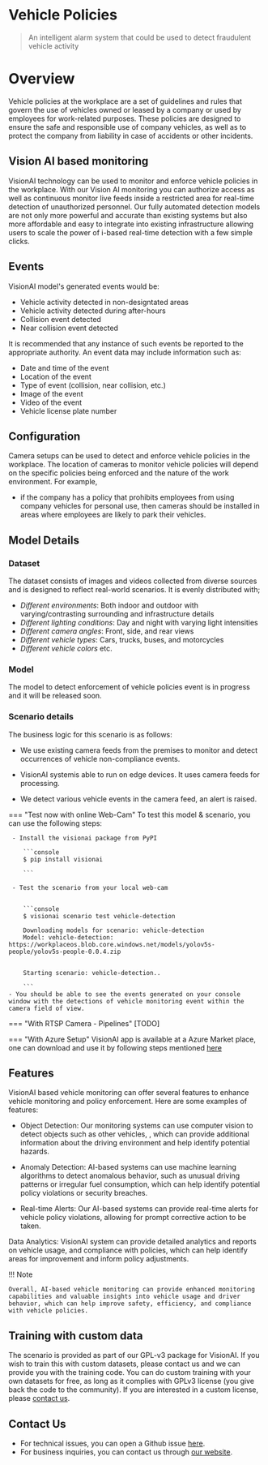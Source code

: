 # Vehicle Policies

> An intelligent alarm system that could be used to detect fraudulent vehicle activity

# Overview
Vehicle policies at the workplace are a set of guidelines and rules that govern the use of vehicles owned or leased by a company or used by employees for work-related purposes. These policies are designed to ensure the safe and responsible use of company vehicles, as well as to protect the company from liability in case of accidents or other incidents.


## Vision AI based monitoring

VisionAI technology can be used to monitor and enforce vehicle policies in the workplace. With our Vision AI monitoring you can authorize access as well as continuous monitor live feeds inside a restricted area for real-time detection of unauthorized personnel. Our fully automated detection models are not only more powerful and accurate than existing systems but also more affordable and easy to integrate into existing infrastructure allowing users to scale the power of i-based real-time detection with a few simple clicks.



## Events

VisionAI model's generated events would be:

- Vehicle activity detected in non-designtated areas
- Vehicle activity detected during after-hours
- Collision event detected
- Near collision event detected

It is recommended that any instance of such events be reported to the appropriate authority.
An event data may include information such as:

- Date and time of the event
- Location of the event
- Type of event (collision, near collision, etc.)
- Image of the event
- Video of the event
- Vehicle license plate number



## Configuration

Camera setups can be used to detect and enforce vehicle policies in the workplace. The location of cameras to monitor vehicle policies will depend on the specific policies being enforced and the nature of the work environment. For example, 

- if the company has a policy that prohibits employees from using company vehicles for personal use, then cameras should be installed in areas where employees are likely to park their vehicles. 


## Model Details

### Dataset

The dataset consists of images and videos collected from diverse sources and is designed to reflect real-world scenarios. It is evenly distributed with;
 
- *Different environments*: Both indoor and outdoor with varying/contrasting surrounding and infrastructure details
- *Different lighting conditions*: Day and night with varying light intensities
- *Different camera angles*: Front, side, and rear views
- *Different vehicle types*: Cars, trucks, buses, and motorcycles
- *Different vehicle colors* etc.

### Model

The model to detect enforcement of vehicle policies event is in progress and it will be released soon.

### Scenario details

The business logic for this scenario is as follows: 

- We use existing camera feeds from the premises to monitor and detect occurrences of vehicle non-compliance events. 

- VisionAI systemis able to run on edge devices. It uses camera feeds for processing. 

- We detect various vehicle events in the camera feed, an alert is raised.


=== "Test now with online Web-Cam"
     To test this model & scenario, you can use the following steps:

     - Install the visionai package from PyPI
     
        ```console
        $ pip install visionai
        
        ```
     
     - Test the scenario from your local web-cam
     

        ```console
        $ visionai scenario test vehicle-detection

        Downloading models for scenario: vehicle-detection
        Model: vehicle-detection: https://workplaceos.blob.core.windows.net/models/yolov5s-people/yolov5s-people-0.0.4.zip
        

        Starting scenario: vehicle-detection..

        ```
    - You should be able to see the events generated on your console window with the detections of vehicle monitoring event within the camera field of view.

=== "With RTSP Camera - Pipelines"
     [TODO]
 
=== "With Azure Setup"
     VisionAI app is available at a Azure Market place, one can download and use it by following steps mentioned [here](../overview/azure-managed-app.md)



## Features

VisionAI based vehicle monitoring can offer several features to enhance vehicle monitoring and policy enforcement. Here are some examples of features:

- Object Detection: Our monitoring systems can use computer vision to detect objects such as other vehicles, , which can provide additional information about the driving environment and help identify potential hazards.



- Anomaly Detection: AI-based systems can use machine learning algorithms to detect anomalous behavior, such as unusual driving patterns or irregular fuel consumption, which can help identify potential policy violations or security breaches.

- Real-time Alerts: Our AI-based systems can provide real-time alerts for vehicle policy violations, allowing for prompt corrective action to be taken.

Data Analytics: VisionAI system can provide detailed analytics and reports on vehicle usage, and compliance with policies, which can help identify areas for improvement and inform policy adjustments.

!!! Note

    Overall, AI-based vehicle monitoring can provide enhanced monitoring capabilities and valuable insights into vehicle usage and driver behavior, which can help improve safety, efficiency, and compliance with vehicle policies.

## Training with custom data

The scenario is provided as part of our GPL-v3 package for VisionAI. If you wish to train this with custom datasets, please contact us and we can provide you with the training code. You can do custom training with your own datasets for free, as long as it complies with GPLv3 license (you give back the code to the community). If you are interested in a custom license, please [contact us](../company/contact.md).


## Contact Us

- For technical issues, you can open a Github issue [here](https://github.com/visionify/visionai).
- For business inquiries, you can contact us through [our website](https://visionify.ai/contact).